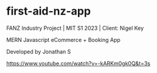 # first-aid-nz-app
FANZ Industry Project | MIT S1 2023 | Client: Nigel Key

MERN Javascript eCommerce + Booking App

Developed by Jonathan S

https://www.youtube.com/watch?v=-kARKm0gk0Q&t=3s

